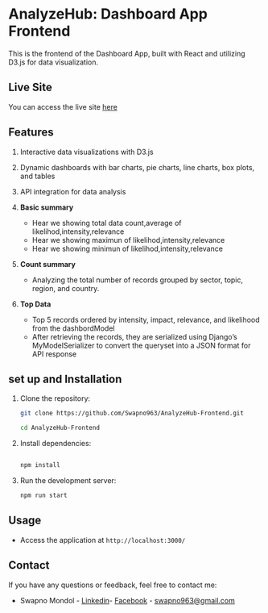 # AnalyzeHub: Dashboard App Frontend

This is the frontend of the Dashboard App, built with React and utilizing D3.js for data visualization.

## Live Site

You can access the live site [here](https://analyze-hub-frontend.vercel.app/)

## Features

1. Interactive data visualizations with D3.js
2. Dynamic dashboards with bar charts, pie charts, line charts, box plots, and tables
3. API integration for data analysis

4. **Basic summary**

   - Hear we showing total data count,average of likelihod,intensity,relevance
   - Hear we showing maximun of likelihod,intensity,relevance
   - Hear we showing minimun of likelihod,intensity,relevance

5. **Count summary**

   - Analyzing the total number of records grouped by sector, topic, region, and country.

6. **Top Data**
   - Top 5 records ordered by intensity, impact, relevance, and likelihood from the dashbordModel
   - After retrieving the records, they are serialized using Django’s MyModelSerializer to convert the queryset into a JSON format for API response

## set up and Installation

1. Clone the repository:

   ```sh
   git clone https://github.com/Swapno963/AnalyzeHub-Frontend.git

   cd AnalyzeHub-Frontend
   ```

2. Install dependencies:

   ```sh

   npm install
   ```

3. Run the development server:
   ```sh
   npm run start
   ```

## Usage

- Access the application at `http://localhost:3000/`

## Contact

If you have any questions or feedback, feel free to contact me:

- Swapno Mondol - [Linkedin](https://www.linkedin.com/in/swapno-mondol/)- [Facebook](https://www.facebook.com/profile.php?id=100090206887787) - swapno963@gmail.com
